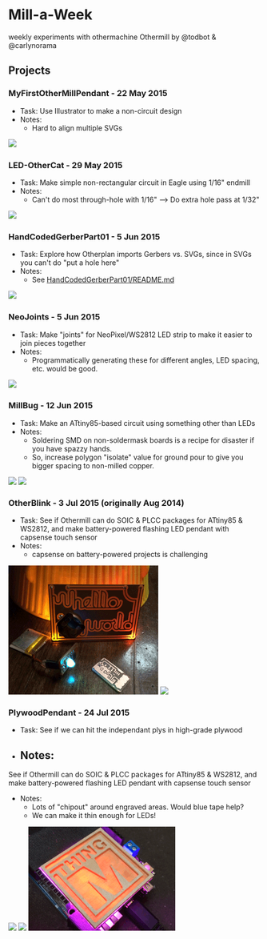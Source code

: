 # Mill-a-Week
weekly experiments with othermachine Othermill by @todbot & @carlynorama


## Projects

### MyFirstOtherMillPendant - 22 May 2015
- Task: Use Illustrator to make a non-circuit design
- Notes:
  - Hard to align multiple SVGs

![](https://farm8.staticflickr.com/7793/17628466473_11220ea1d3_n.jpg)
  
### LED-OtherCat - 29 May 2015
- Task: Make simple non-rectangular circuit in Eagle using 1/16" endmill
- Notes:
  - Can't do most through-hole with 1/16" --> Do extra hole pass at 1/32"

![](https://farm8.staticflickr.com/7789/18249422435_8da4d725ca_n.jpg)

### HandCodedGerberPart01 - 5 Jun 2015
- Task: Explore how Otherplan imports Gerbers vs. SVGs, since in SVGs you can't do "put a hole here"
- Notes:
  - See [HandCodedGerberPart01/README.md](HandCodedGerberPart01/README.md)

![](https://farm1.staticflickr.com/332/18508563501_212363b018_n.jpg)

### NeoJoints - 5 Jun 2015
- Task: Make "joints" for NeoPixel/WS2812 LED strip to make it easier to join pieces together
- Notes:
  - Programmatically generating these for different angles, LED spacing, etc. would be good.

![](https://c1.staticflickr.com/1/453/17888242663_c46d147722_n.jpg)

### MillBug - 12 Jun 2015
- Task: Make an ATtiny85-based circuit using something other than LEDs
- Notes:
  - Soldering SMD on non-soldermask boards is a recipe for disaster if you have spazzy hands.
  - So, increase polygon "isolate" value for ground pour to give you
    bigger spacing to non-milled copper.

![](https://c2.staticflickr.com/6/5481/18657958938_64a0dcd612_n.jpg)
![](https://c4.staticflickr.com/4/3726/18659929919_464aa0b578_n.jpg)

### OtherBlink - 3 Jul 2015 (originally Aug 2014)
- Task: See if Othermill can do SOIC & PLCC packages for ATtiny85 & WS2812, and make battery-powered flashing LED pendant with capsense touch sensor
- Notes:
  - capsense on battery-powered projects is challenging

![](https://raw.githubusercontent.com/todbot/Mill-a-Week/master/OtherBlink/otherblink.gif)
![](https://c1.staticflickr.com/1/325/19391221425_05b73c8e5a_n.jpg)

### PlywoodPendant - 24 Jul 2015 
- Task: See if we can hit the independant plys in high-grade plywood
- Notes:
  - 
See if Othermill can do SOIC & PLCC packages for ATtiny85 & WS2812, and make battery-powered flashing LED pendant with capsense touch sensor
- Notes:
  - Lots of "chipout" around engraved areas. Would blue tape help?
  - We can make it thin enough for LEDs!

![](https://farm1.staticflickr.com/546/19793522080_88902e36c5_n.jpg)
![](https://farm1.staticflickr.com/326/19794820839_8e9f8f5b51_n.jpg)
![](https://raw.githubusercontent.com/todbot/Mill-a-Week/master/PlywoodPendant/mill-a-week-othermill-thingm.gif)
